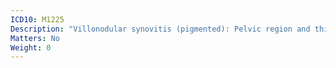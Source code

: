 ```yaml
---
ICD10: M1225
Description: "Villonodular synovitis (pigmented): Pelvic region and thigh"
Matters: No
Weight: 0
---
```

